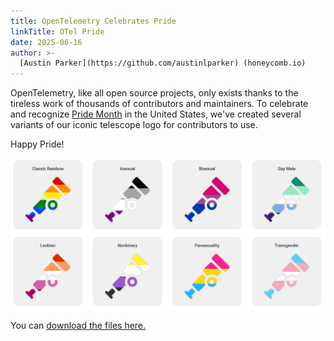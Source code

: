 ```yaml
---
title: OpenTelemetry Celebrates Pride
linkTitle: OTel Pride
date: 2025-06-16
author: >-
  [Austin Parker](https://github.com/austinlparker) (honeycomb.io)
---
```


OpenTelemetry, like all open source projects, only exists thanks to the tireless work of thousands of contributors and maintainers. To celebrate and recognize [Pride Month](https://en.wikipedia.org/wiki/Pride_Month) in the United States, we've created several variants of our iconic telescope logo for contributors to use.

Happy Pride!

![A contact sheet showing all of the pride logo variants.](./contact_crop.png)

You can [download the files here.](./pride-logo-pack.zip)
